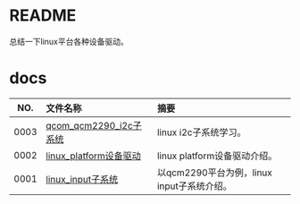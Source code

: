 # README

总结一下linux平台各种设备驱动。

# docs

NO.|文件名称|摘要
:--:|:--|:--
0003| [qcom_qcm2290_i2c子系统](docs/0003_qcom_qcm2290_i2c子系统.md) | linux i2c子系统学习。
0002| [linux_platform设备驱动](docs/0002_linux_platform设备驱动.md) | linux platform设备驱动介绍。
0001| [linux_input子系统](docs/0001_linux_input子系统.md) | 以qcm2290平台为例，linux input子系统介绍。
